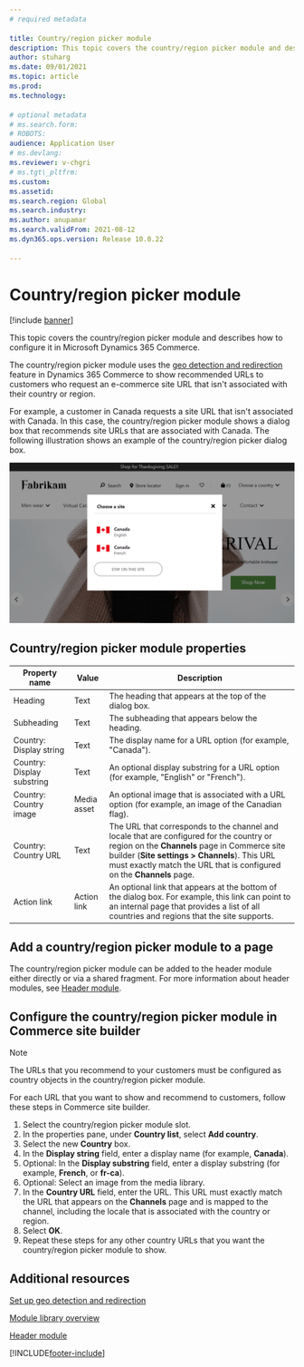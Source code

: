 ```yaml
---
# required metadata

title: Country/region picker module
description: This topic covers the country/region picker module and describes how to configure it in Microsoft Dynamics 365 Commerce. 
author: stuharg
ms.date: 09/01/2021
ms.topic: article
ms.prod:
ms.technology:

# optional metadata
# ms.search.form:
# ROBOTS:
audience: Application User
# ms.devlang:
ms.reviewer: v-chgri
# ms.tgt\_pltfrm:
ms.custom:
ms.assetid:
ms.search.region: Global
ms.search.industry:
ms.author: anupamar
ms.search.validFrom: 2021-08-12
ms.dyn365.ops.version: Release 10.0.22

---
```


# Country/region picker module

[!include [banner](includes/banner.md)]

This topic covers the country/region picker module and describes how to configure it in Microsoft Dynamics 365 Commerce.

The country/region picker module uses the [geo detection and redirection](geo-detection-redirection.md) feature in Dynamics 365 Commerce to show recommended URLs to customers who request an e-commerce site URL that isn't associated with their country or region.

For example, a customer in Canada requests a site URL that isn't associated with Canada. In this case, the country/region picker module shows a dialog box that recommends site URLs that are associated with Canada. The following illustration shows an example of the country/region picker dialog box.

![Example of a country/region picker dialog box on a home page.](./media/Geo_country-region-module-insitu.png)

## Country/region picker module properties

| Property name              | Value       | Description |
| -------------------------- | ----------- | ----------- |
| Heading                    | Text        | The heading that appears at the top of the dialog box. |
| Subheading                 | Text        | The subheading that appears below the heading. |
| Country: Display string    | Text        | The display name for a URL option (for example, "Canada"). |
| Country: Display substring | Text        | An optional display substring for a URL option (for example, "English" or "French"). |
| Country: Country image     | Media asset | An optional image that is associated with a URL option (for example, an image of the Canadian flag). |
| Country: Country URL       | Text        | The URL that corresponds to the channel and locale that are configured for the country or region on the **Channels** page in Commerce site builder (**Site settings \> Channels**). This URL must exactly match the URL that is configured on the **Channels** page. |
| Action link                | Action link | An optional link that appears at the bottom of the dialog box. For example, this link can point to an internal page that provides a list of all countries and regions that the site supports. |

## Add a country/region picker module to a page

The country/region picker module can be added to the header module either directly or via a shared fragment. For more information about header modules, see [Header module](author-header-module.md).

## Configure the country/region picker module in Commerce site builder

> [!NOTE]
> The URLs that you recommend to your customers must be configured as country objects in the country/region picker module.

For each URL that you want to show and recommend to customers, follow these steps in Commerce site builder.

1. Select the country/region picker module slot.
1. In the properties pane, under **Country list**, select **Add country**.
1. Select the new **Country** box.
1. In the **Display string** field, enter a display name (for example, **Canada**).
1. Optional: In the **Display substring** field, enter a display substring (for example, **French**, or **fr-ca**).
1. Optional: Select an image from the media library.
1. In the **Country URL** field, enter the URL. This URL must exactly match the URL that appears on the **Channels** page and is mapped to the channel, including the locale that is associated with the country or region.
1. Select **OK**.
1. Repeat these steps for any other country URLs that you want the country/region picker module to show.

## Additional resources

[Set up geo detection and redirection](geo-detection-redirection.md)

[Module library overview](starter-kit-overview.md)

[Header module](author-header-module.md)

[!INCLUDE[footer-include](../includes/footer-banner.md)]
